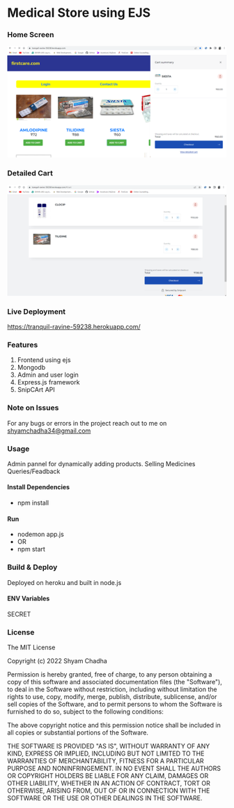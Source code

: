 # Medical Store using EJS

### Home Screen
![Home Screen](https://github.com/Shyam-Chadha/Online-Medical-Store/blob/main/public/Screenshots/Screenshot%202022-06-10%20231258.png?raw=true)

### Detailed Cart
![Details Screen](https://github.com/Shyam-Chadha/Online-Medical-Store/blob/main/public/Screenshots/Screenshot%202022-06-10%20231933.png?raw=true)

### Live Deployment
https://tranquil-ravine-59238.herokuapp.com/


### Features

1. Frontend using ejs
2. Mongodb 
3. Admin and user login
4. Express.js framework 
5. SnipCArt API


### Note on Issues

For any bugs or errors in the project reach out to me on shyamchadha34@gmail.com

### Usage
Admin pannel for dynamically adding products.
Selling Medicines
Queries/Feadback

#### Install Dependencies

- npm install

#### Run

- nodemon app.js
- OR
- npm start

### Build & Deploy
Deployed on heroku and built in node.js


#### ENV Variables
SECRET

### License

The MIT License

Copyright (c) 2022 Shyam Chadha 

Permission is hereby granted, free of charge, to any person obtaining a copy of this software and associated documentation files (the "Software"), to deal in the Software without restriction, including without limitation the rights to use, copy, modify, merge, publish, distribute, sublicense, and/or sell copies of the Software, and to permit persons to whom the Software is furnished to do so, subject to the following conditions:

The above copyright notice and this permission notice shall be included in all copies or substantial portions of the Software.

THE SOFTWARE IS PROVIDED "AS IS", WITHOUT WARRANTY OF ANY KIND, EXPRESS OR IMPLIED, INCLUDING BUT NOT LIMITED TO THE WARRANTIES OF MERCHANTABILITY, FITNESS FOR A PARTICULAR PURPOSE AND NONINFRINGEMENT. IN NO EVENT SHALL THE AUTHORS OR COPYRIGHT HOLDERS BE LIABLE FOR ANY CLAIM, DAMAGES OR OTHER LIABILITY, WHETHER IN AN ACTION OF CONTRACT, TORT OR OTHERWISE, ARISING FROM, OUT OF OR IN CONNECTION WITH THE SOFTWARE OR THE USE OR OTHER DEALINGS IN THE SOFTWARE.
